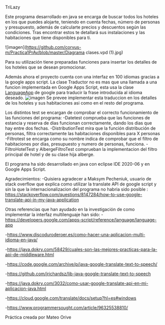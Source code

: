 TriLazy

Este programa desarrollado en java se encarga de buscar todos los hoteles en los que puedes alojarte, teniendo en cuenta fechas, número de personas y presupuesto, además de calcularte precios y descuentos según las condiciones. Tras encontrar estos te detallará sus instalaciones y las habitaciones que tiene disponibles para ti.


![imagen](https://github.com/corvus-m/Practica1PrAv/blob/master/Diagrama clases.vpd (1).jpg)



Para su utilización tiene preparadas funciones para insertar los detalles de los hoteles que se desean promocionar.

Además ahora el proyecto cuenta con una interfaz en 100 idiomas gracias a la google apps script.
La clase Traductor no es mas que una llamada a una funcion implementada en Google Apps Script, esta usa la clase [LanguageApp](https://developers.google.com/apps-script/reference/language/language-app) de google para traducir la frase introducida al idioma deseado.
![imagen](https://github.com/corvus-m/Practica1PrAv/blob/master/traductor.jpeg)
Se prevee implementar esta traduccion en los detalles de los hoteles y sus habitaciones asi como en el resto del programa.

Los distintos test se encargan de comprobar el correcto funcionamiento de las funciones del programa:
  -Datetest comprueba que las funciones de estancia y reserva de dias funcionan correctamente, dando los dias que hay entre dos fechas.
  -DistributionTest mira que la función distribución de personas, filtra correctamente las habitaciones disponibles para X personas 
  -Filtrotest se encarga como su nombre indica de comprobar que el filtro de habitaciones por días, presupuesto y numero de personas, funciona.
  -FiltroHotelTest y AlbergeFiltroTest comprueban la implementacion del filtro principal de hotel y de su clase hija alberge.



El programa ha sido desarrollado en java con eclipse IDE 2020-06 y en Google Apps Script. 




Agradecimientos:
 -Quisiera agradecer a Maksym Pecheniuk, usuario de stack overflow que explica como utilizar la translate API de google script y sin la que la internacionalizacion del programa
  no habria sido posible : https://stackoverflow.com/questions/8147284/how-to-use-google-translate-api-in-my-java-application
  
 Otras referencias que han ayudado en la investigación de como implementar la interfaz multilenguaje han sido:
 -https://developers.google.com/apps-script/reference/language/language-app
 
 -https://www.discoduroderoer.es/como-hacer-una-aplicacion-multi-idioma-en-java/
 
 -https://java.dokry.com/58429/cuales-son-las-mejores-practicas-para-la-api-de-middleware.html
 
 -https://code.google.com/archive/p/java-google-translate-text-to-speech/
 
 -https://github.com/jrichardsz/lib-java-google-translate-text-to-speech
 
 -https://java.dokry.com/3032/como-usar-google-translate-api-en-mi-aplicacion-java.html
 
 -https://cloud.google.com/translate/docs/setup?hl=es#windows
 
 -https://www.programmersought.com/article/96325538810/
 
 



Práctica creada por Mateo Orive
